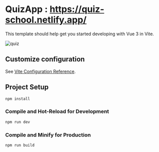 # QuizApp : https://quiz-school.netlify.app/

This template should help get you started developing with Vue 3 in Vite.

![quiz](https://github.com/dadu99/vue-quizz-app/assets/132062954/b12e88f0-786b-4740-b1de-71d2be8e529e)

## Customize configuration

See [Vite Configuration Reference](https://vitejs.dev/config/).

## Project Setup

```sh
npm install
```

### Compile and Hot-Reload for Development

```sh
npm run dev
```

### Compile and Minify for Production

```sh
npm run build
```
